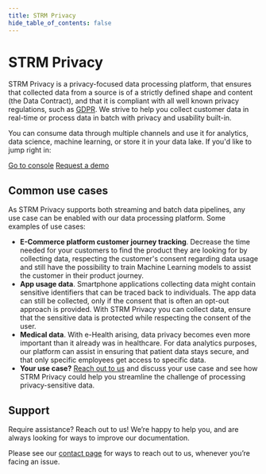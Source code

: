 ```yaml
---
title: STRM Privacy
hide_table_of_contents: false
---
```


# STRM Privacy

STRM Privacy is a privacy-focused data processing platform, that ensures that collected
data from a source is of a strictly defined shape and content (the Data Contract), and that
it is compliant with all well known privacy regulations, such as
[GDPR](https://gdpr.eu/). We strive to help you collect customer data
in real-time or process data in batch with privacy and usability built-in.

You can consume data through multiple channels and use it
for analytics, data science, machine learning, or store it
in your data lake. If you'd like to jump right in:

<div>
  <a class="button button_light" href="https://console.strmprivacy.io" target="_blank">Go to console</a>
  <a class="button button_dark" href="https://strmprivacy.io/request-demo/" target="_blank">Request a demo</a>
</div>

## Common use cases

As STRM Privacy supports both streaming and batch data pipelines, any use case can be enabled with our data processing
platform. Some examples of use cases:

* **E-Commerce platform customer journey tracking**. Decrease the time needed for your customers to find the product
  they are looking for by collecting data, respecting the customer's consent regarding data usage and still have the
  possibility to train Machine Learning models to assist the customer in their product journey.
* **App usage data**. Smartphone applications collecting data might contain sensitive identifiers that can be traced
  back to individuals. The app data can still be collected, only if the consent that is often an opt-out approach is
  provided. With STRM Privacy you can collect data, ensure that the sensitive data is protected while respecting the
  consent of the user.
* **Medical data**. With e-Health arising, data privacy becomes even more important than it already was in healthcare.
  For data analytics purposes, our platform can assist in ensuring that patient data stays secure, and that only
  specific employees get access to specific data.
* **Your use case?** [Reach out to us](docs/05-contact/index.md) and discuss your use case and see how STRM Privacy could help you streamline
  the challenge of processing privacy-sensitive data.

## Support

Require assistance? Reach out to us! We’re happy to help you, and are always looking for ways to improve our
documentation.

Please see our [contact page](docs/05-contact/index.md) for ways to reach out
to us, whenever you’re facing an issue.

